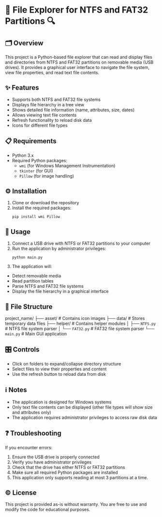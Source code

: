 # 📁 File Explorer for NTFS and FAT32 Partitions 🔍

## 🗂️ Overview
This project is a Python-based file explorer that can read and display files and directories from NTFS and FAT32 partitions on removable media (USB drives). It provides a graphical user interface to navigate the file system, view file properties, and read text file contents.

## ✨ Features
- Supports both NTFS and FAT32 file systems
- Displays file hierarchy in a tree view
- Shows detailed file information (name, attributes, size, dates)
- Allows viewing text file contents
- Refresh functionality to reload disk data
- Icons for different file types

## 📋 Requirements
- Python 3.x
- Required Python packages:
  - `wmi` (for Windows Management Instrumentation)
  - `tkinter` (for GUI)
  - `Pillow` (for image handling)

## ⚙️ Installation
1. Clone or download the repository
2. Install the required packages:
   ```
   pip install wmi Pillow
   ```

## 🚀 Usage
1. Connect a USB drive with NTFS or FAT32 partitions to your computer
2. Run the application by administrator privileges:
   ```
   python main.py
   ```
3. The application will:
- Detect removable media
- Read partition tables
- Parse NTFS and FAT32 file systems
- Display the file hierarchy in a graphical interface

## 📂 File Structure
project_name/
├── asset/               # Contains icon images
├── data/                # Stores temporary data files
├── helper/              # Contains helper modules
│   ├── `NTFS.py`          # NTFS file system parser
│   └── `FAT32.py`         # FAT32 file system parser
└── `main.py`              # Main GUI application

## 🎛️ Controls
- Click on folders to expand/collapse directory structure
- Select files to view their properties and content
- Use the refresh button to reload data from disk

## ℹ️ Notes
- The application is designed for Windows systems
- Only text file contents can be displayed (other file types will show size and attributes only)
- The application requires administrator privileges to access raw disk data

## ❓ Troubleshooting
If you encounter errors:
1. Ensure the USB drive is properly connected
2. Verify you have administrator privileges
3. Check that the drive has either NTFS or FAT32 partitions
4. Make sure all required Python packages are installed
5. This application only supports reading at most 3 partitions at a time.

## ©️ License
This project is provided as-is without warranty. You are free to use and modify the code for educational purposes.